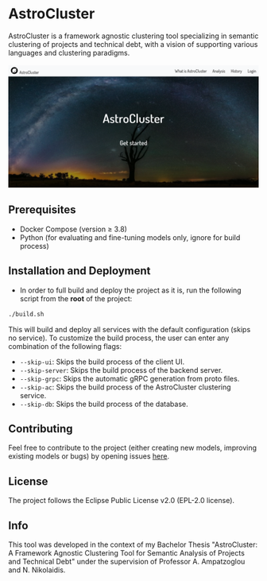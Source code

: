 
# AstroCluster
AstroCluster is a framework agnostic clustering tool specializing in semantic clustering of projects and technical debt, with a vision of supporting various languages and clustering paradigms.
<br/>
<br/>
<img src="client/screenshots/home.png" />

## Prerequisites
- Docker Compose (version ≥ 3.8)
- Python (for evaluating and fine-tuning models only, ignore for build process)

## Installation and Deployment

- In order to full build and deploy the project as it is, run the following script from the **root** of the project:

```bash
./build.sh
```

This will build and deploy all services with the default configuration (skips no service). To customize the build process, the user can enter any combination of the following flags:
- ```--skip-ui```: Skips the build process of the client UI.
- ```--skip-server```: Skips the build process of the backend server.
- ```--skip-grpc```: Skips the automatic gRPC generation from proto files.
- ```--skip-ac```: Skips the build process of the AstroCluster clustering service.
- ```--skip-db```: Skips the build process of the database.

## Contributing
Feel free to contribute to the project (either creating new models, improving existing models or bugs) by opening issues <a href="https://github.com/setokk/AstroCluster/issues">here</a>.

## License
The project follows the Eclipse Public License v2.0 (EPL-2.0 license).

## Info
This tool was developed in the context of my Bachelor Thesis "AstroCluster: A Framework Agnostic Clustering Tool for Semantic Analysis of Projects and Technical Debt" under the supervision of Professor A. Ampatzoglou and N. Nikolaidis.


